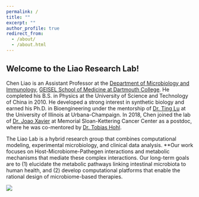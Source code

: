 ```yaml
---
permalink: /
title: ""
excerpt: ""
author_profile: true
redirect_from: 
  - /about/
  - /about.html
---
```


## Welcome to the Liao Research Lab!

Chen Liao is an Assistant Professor at the [Department of Microbiology and Immunology](https://geiselmed.dartmouth.edu/microbio/), [GEISEL School of Medicine at Dartmouth College](https://geiselmed.dartmouth.edu). He completed his B.S. in Physics at the University of Science and Technology of China in 2010. He developed a strong interest in synthetic biology and earned his Ph.D. in Bioengineering under the mentorship of [Dr. Ting Lu](https://lulab.bioen.illinois.edu) at the University of Illinois at Urbana-Champaign. In 2018, Chen joined the lab of [Dr. Joao Xavier](https://xavierlab.org) at Memorial Sloan-Kettering Cancer Center as a postdoc, where he was co-mentored by [Dr. Tobias Hohl](https://www.mskcc.org/research-areas/labs/tobias-hohl).

The Liao Lab is a hybrid research group that combines computational modeling, experimental microbiology, and clinical data analysis. **Our work focuses on Host-Microbiome-Pathegen interactions and metabolic mechanisms that mediate these complex interactions. Our long-term goals are to (1) elucidate the metabolic pathways linking intestinal microbiota to human health, and (2) develop computational platforms that enable the rational design of microbiome-based therapies.

![](lab_directions.png)
